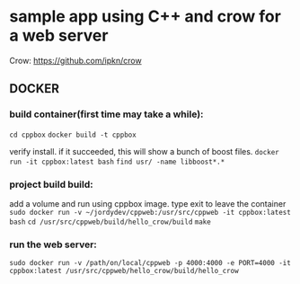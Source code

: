 # sample app using C++ and crow for a web server

Crow: https://github.com/ipkn/crow

## DOCKER

### build container(first time may take a while):
`cd cppbox`
`docker build -t cppbox`

verify install. if it succeeded, this will show a bunch of boost files.
`docker run -it cppbox:latest bash`
`find usr/ -name libboost*.*`

### project build build:
add a volume and run using cppbox image. type exit to leave the container
`sudo docker run -v ~/jordydev/cppweb:/usr/src/cppweb -it cppbox:latest bash`
`cd /usr/src/cppweb/build/hello_crow/build`
`make`

### run the web server:
`sudo docker run -v /path/on/local/cppweb -p 4000:4000 -e PORT=4000 -it  cppbox:latest /usr/src/cppweb/hello_crow/build/hello_crow`

